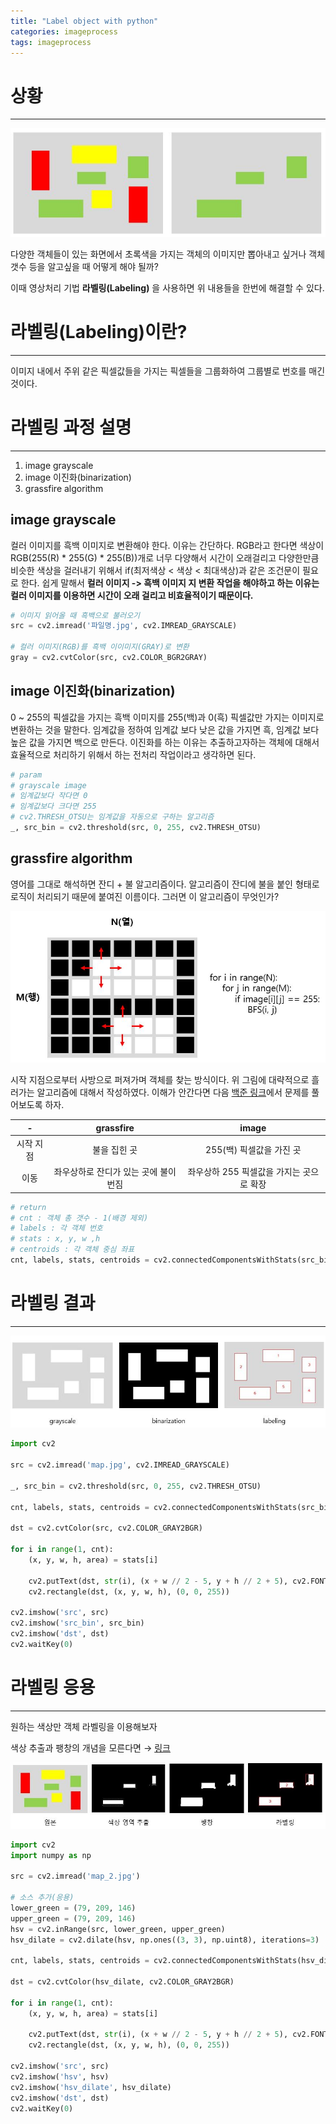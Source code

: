 ```yaml
---
title: "Label object with python"
categories: imageprocess
tags: imageprocess
---
```


# 상황

<hr>

![label_situation](/assets/postImages/LabelingFromImage/label_situation.JPG)

다양한 객체들이 있는 화면에서 초록색을 가지는 객체의 이미지만 뽑아내고 싶거나 객체 갯수 등을 알고싶을 때 어떻게 해야 될까?

이때 영상처리 기법 **라벨링(Labeling)** 을 사용하면 위 내용들을 한번에 해결할 수 있다.

# 라벨링(Labeling)이란?

<hr>

이미지 내에서 주위 같은 픽셀값들을 가지는 픽셀들을 그룹화하여 그룹별로 번호를 매긴 것이다.

# 라벨링 과정 설명

<hr>

1. image grayscale
2. image 이진화(binarization)
3. grassfire algorithm

## image grayscale

컬러 이미지를 흑백 이미지로 변환해야 한다. 이유는 간단하다. RGB라고 한다면 색상이 RGB(255(R) * 255(G) * 255(B))개로 너무 다양해서 시간이 오래걸리고 다양한만큼 비슷한 색상을 걸러내기 위해서 if(최저색상 < 색상 < 최대색상)과 같은 조건문이 필요로 한다.
쉽게 말해서 **컬러 이미지 -> 흑백 이미지 지 변환 작업을 해야하고 하는 이유는 컬러 이미지를 이용하면 시간이 오래 걸리고 비효율적이기 때문이다.**

``` python
# 이미지 읽어올 때 흑백으로 불러오기
src = cv2.imread('파일명.jpg', cv2.IMREAD_GRAYSCALE)

# 컬러 이미지(RGB)를 흑백 이이미지(GRAY)로 변환
gray = cv2.cvtColor(src, cv2.COLOR_BGR2GRAY)
```

## image 이진화(binarization)

0 ~ 255의 픽셀값을 가지는 흑백 이미지를 255(백)과 0(흑) 픽셀값만 가지는 이미지로 변환하는 것을 말한다.
임계값을 정하여 임계값 보다 낮은 값을 가지면 흑, 임계값 보다 높은 값을 가지면 백으로 만든다.
이진화를 하는 이유는 추출하고자하는 객체에 대해서 효율적으로 처리하기 위해서 하는 전처리 작업이라고 생각하면 된다.

``` python
# param
# grayscale image
# 임계값보다 작다면 0
# 임계값보다 크다면 255
# cv2.THRESH_OTSU는 임계값을 자동으로 구하는 알고리즘
_, src_bin = cv2.threshold(src, 0, 255, cv2.THRESH_OTSU)
```

## grassfire algorithm

영어를 그대로 해석하면 잔디 + 불 알고리즘이다. 알고리즘이 잔디에 불을 붙인 형태로 로직이 처리되기 때문에 붙여진 이름이다. 그러면 이 알고리즘이 무엇인가?

![label_explanation](/assets/postImages/LabelingFromImage/label_explanation.JPG)

시작 지점으로부터 사방으로 퍼져가며 객체를 찾는 방식이다. 위 그림에 대략적으로 흘러가는 알고리즘에 대해서 작성하였다. 이해가 안간다면 다음 [백준 링크](https://www.acmicpc.net/problem/21938)에서 문제를 풀어보도록 하자.

|-|grassfire|image|
|:-:|:-:|:-:|
|시작 지점|불을 집힌 곳|255(백) 픽셀값을 가진 곳|
|이동|좌우상하로 잔디가 있는 곳에 불이 번짐|좌우상하 255 픽셀값을 가지는 곳으로 확장|

``` python
# return
# cnt : 객체 총 갯수 - 1(배경 제외)
# labels : 각 객체 번호
# stats : x, y, w ,h
# centroids : 각 객체 중심 좌표
cnt, labels, stats, centroids = cv2.connectedComponentsWithStats(src_bin)
```

# 라벨링 결과

<hr>

![label_result](/assets/postImages/LabelingFromImage/label_result.JPG)

``` python
import cv2

src = cv2.imread('map.jpg', cv2.IMREAD_GRAYSCALE)

_, src_bin = cv2.threshold(src, 0, 255, cv2.THRESH_OTSU)

cnt, labels, stats, centroids = cv2.connectedComponentsWithStats(src_bin)

dst = cv2.cvtColor(src, cv2.COLOR_GRAY2BGR)

for i in range(1, cnt):
    (x, y, w, h, area) = stats[i]

    cv2.putText(dst, str(i), (x + w // 2 - 5, y + h // 2 + 5), cv2.FONT_HERSHEY_PLAIN, 1, (0, 0, 255), 1, cv2.LINE_AA)
    cv2.rectangle(dst, (x, y, w, h), (0, 0, 255))

cv2.imshow('src', src)
cv2.imshow('src_bin', src_bin)
cv2.imshow('dst', dst)
cv2.waitKey(0)
```

# 라벨링 응용

<hr>

원하는 색상만 객체 라벨링을 이용해보자

색상 추출과 팽창의 개념을 모른다면 → [링크](https://mangchhe.github.io/imageprocess/2021/06/07/ExtractDarkColorFromImage/)

![label_result2](/assets/postImages/LabelingFromImage/label_result2.JPG)

``` python
import cv2
import numpy as np

src = cv2.imread('map_2.jpg')

# 소스 추가(응용)
lower_green = (79, 209, 146)
upper_green = (79, 209, 146)
hsv = cv2.inRange(src, lower_green, upper_green)
hsv_dilate = cv2.dilate(hsv, np.ones((3, 3), np.uint8), iterations=3)

cnt, labels, stats, centroids = cv2.connectedComponentsWithStats(hsv_dilate)

dst = cv2.cvtColor(hsv_dilate, cv2.COLOR_GRAY2BGR)

for i in range(1, cnt):
    (x, y, w, h, area) = stats[i]

    cv2.putText(dst, str(i), (x + w // 2 - 5, y + h // 2 + 5), cv2.FONT_HERSHEY_PLAIN, 1, (0, 0, 255), 1, cv2.LINE_AA)
    cv2.rectangle(dst, (x, y, w, h), (0, 0, 255))

cv2.imshow('src', src)
cv2.imshow('hsv', hsv)
cv2.imshow('hsv_dilate', hsv_dilate)
cv2.imshow('dst', dst)
cv2.waitKey(0)
```
